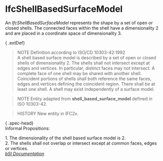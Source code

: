 IfcShellBasedSurfaceModel
=========================
An _IfcShellBasedSurfaceModel_ represents the shape by a set of open or closed
shells. The connected faces within the shell have a dimensionality 2 and are
placed in a coordinate space of dimensionality 3.  
  
{ .extDef}  
> NOTE  Definition according to ISO/CD 10303-42:1992  
> A shell based surface model is described by a set of open or closed shells
> of dimensionality 2. The shells shall not intersect except at edges and
> vertices. In particular, distinct faces may not intersect. A complete face
> of one shell may be shared with another shell. Coincident portions of shells
> shall both reference the same faces, edges and vertices defining the
> coincident region. There shall be at least one shell. A shell may exist
> independently of a surface model.  
  
> NOTE  Entity adapted from **shell_based_surface_model** defined in ISO
> 10303-42.  
  
> HISTORY  New entity in IFC2x.  
  
{ .spec-head}  
Informal Propositions:  
  
1\. The dimensionality of the shell based surface model is 2.  
2\. The shells shall not overlap or intersect except at common faces, edges or
vertices.  
[ _bSI
Documentation_](https://standards.buildingsmart.org/IFC/DEV/IFC4_2/FINAL/HTML/schema/ifcgeometricmodelresource/lexical/ifcshellbasedsurfacemodel.htm)


